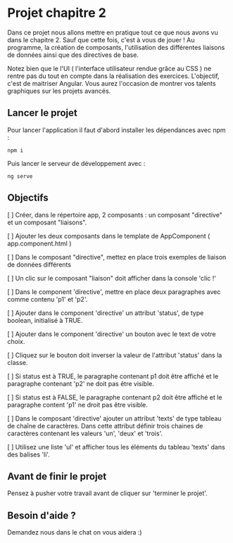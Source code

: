 # Projet chapitre 2

Dans ce projet nous allons mettre en pratique tout ce que nous avons vu dans le chapitre 2. Sauf que cette fois, c'est à vous de jouer ! Au programme, la création de composants, l'utilisation des différentes liaisons de données ainsi que des directives de base.

Notez bien que le l'UI ( l'interface utilisateur rendue grâce au CSS ) ne rentre pas du tout en compte dans la réalisation des exercices. L'objectif, c'est de maitriser Angular. Vous aurez l'occasion de montrer vos talents graphiques sur les projets avancés.

## Lancer le projet

Pour lancer l'application il faut d'abord installer les dépendances avec npm : 

`npm i`

Puis lancer le serveur de développement avec : 

`ng serve`

## Objectifs

[ ] Créer, dans le répertoire app, 2 composants : un composant "directive" et un composant "liaisons".

[ ] Ajouter les deux composants dans le template de AppComponent ( app.component.html )

[ ] Dans le composant "directive", mettez en place trois exemples de liaison de données différents

[ ] Un clic sur le composant "liaison" doit afficher dans la console 'clic !'
      
[ ] Dans le component 'directive', mettre en place deux paragraphes avec comme contenu 'p1' et 'p2'.

[ ] Ajouter dans le component 'directive' un attribut 'status', de type boolean, initialisé à TRUE.

[ ] Ajouter dans le component 'directive' un bouton avec le text de votre choix.
      
[ ] Cliquez sur le bouton doit inverser la valeur de l'attribut 'status' dans la classe.

[ ] Si status est à TRUE, le paragraphe contenant p1 doit être affiché et le paragraphe contenant 'p2' ne doit pas être visible.
  
[ ] Si status est à FALSE, le paragraphe contenant p2 doit être affiché et le paragraphe content 'p1' ne droit pas être visible.
      
[ ] Dans le composant 'directive' ajouter un attribut 'texts' de type tableau de chaîne de caractères. Dans cette attribut définir trois chaines de caractères contenant les valeurs 'un', 'deux' et 'trois'.

[ ] Utilisez une liste 'ul' et afficher tous les éléments du tableau 'texts' dans des balises 'li'.
      
## Avant de finir le projet

Pensez à pusher votre travail avant de cliquer sur 'terminer le projet'.

## Besoin d'aide ?

Demandez nous dans le chat on vous aidera :)
